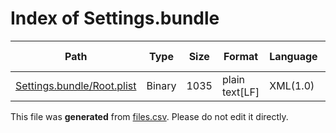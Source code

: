 # Index of Settings.bundle

| Path | Type | Size | Format | Language | DiE Info | Notes | Hash |
| --- | --- | --- | --- | --- | --- | --- | --- |
| [Settings.bundle/Root.plist](./Settings.bundle/Root.plist) | Binary | 1035 | plain text[LF] | XML(1.0) |  |  | d36315f5a5056aa12588d42309e4050f07cbf5155e7dec560b72d46f1a7fe01e |


This file was **generated** from [files.csv](../../../../../../../../../files.csv). Please do not edit it directly.
